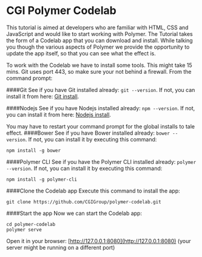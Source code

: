 # CGI Polymer Codelab

This tutorial is aimed at developers who are familiar with HTML, CSS and 
JavaScript and would like to start working with Polymer. The Tutorial takes
the form of a Codelab app that you can download and install. While talking 
you though the various aspects of Polymer we provide the opportunity to 
update the app itself, so that you can see what the effect is.  

To work with the Codelab we have to install some tools. This might take 
15 mins. Git uses port 443, so make sure your not behind a firewall.
From the command prompt:

####Git
See if you have Git installed already: `git --version`. If not, you can install 
it from here: [Git install](https://git-scm.com/download/win).

####Nodejs
See if you have Nodejs installed already: `npm --version`. If not, you can install 
it from here: [Nodejs install](https://nodejs.org/en/).

You may have to restart your command prompt for the global installs to tale effect.
####Bower
See if you have Bower installed already: `bower --version`. If not, you can install 
it by executing this command:
 
    npm install -g bower

####Polymer CLI
See if you have the Polymer CLI installed already: `polymer --version`. If not, you can install 
it by executing this command:
 
    npm install -g polymer-cli

####Clone the Codelab app
Execute this command to install the app: 

    git clone https://github.com/CGIGroup/polymer-codelab.git

####Start the app
Now we can start the Codelab app: 

    cd polymer-codelab
    polymer serve

Open it in your browser:  [http://127.0.0.1:8080](http://127.0.0.1:8080) (your server might be running on a different port)
